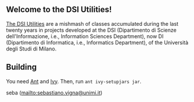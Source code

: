 Welcome to the DSI Utilities!
-----------------------------

[The DSI Utilities](http://dsiutils.di.unimi.it/) are a mishmash of
classes accumulated during the last twenty years in projects developed at
the DSI (Dipartimento di Scienze dell'Informazione, i.e., Information
Sciences Department), now DI (Dipartimento di Informatica, i.e.,
Informatics Department), of the Università degli Studi di Milano.

Building
--------

You need [Ant](https://ant.apache.org/) and [Ivy](https://ant.apache.org/ivy/).
Then, run `ant ivy-setupjars jar`.

seba (<mailto:sebastiano.vigna@unimi.it>)
